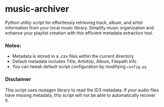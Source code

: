 # music-archiver
Python utility script for effortlessly retrieving track, album, and artist information from your local music library.
Simplify music organization and enhance your playlist creation with this efficient metadata extraction tool.

### Notes:

- Metadata is stored in a .csv files within the current directory
- Default metadata includes Title, Artist(s), Album, Filepath info
- You can tweak default script configuration by modifying `config.py`

### Disclaimer
This script uses mutagen library to read the ID3 metadata. If your audio files have missing metadata, this script will not be able to automatically recover it.
